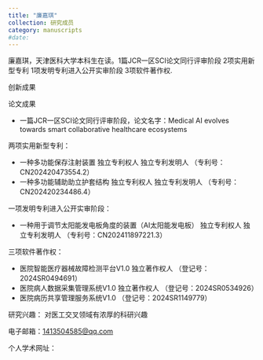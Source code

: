 ```yaml
---
title: "廉嘉琪"
collection: 研究成员
category: manuscripts
#date: 
---
```

廉嘉琪，天津医科大学本科生在读。1篇JCR一区SCI论文同行评审阶段 2项实用新型专利 1项发明专利进入公开实审阶段 3项软件著作权.

创新成果

论文成果
 -  一篇JCR一区SCI论文同行评审阶段，论文名字：Medical AI evolves towards smart collaborative healthcare ecosystems

 两项实用新型专利：
 - 一种多功能保存注射装置 独立专利权人 独立专利发明人 （专利号：CN202420473554.2）
 - 一种多功能辅助助立护套结构 独立专利权人 独立专利发明人 （专利号：CN202420234486.4）

 一项发明专利进入公开实审阶段：
 - 一种用于调节太阳能发电板角度的装置（AI太阳能发电板） 独立专利权人 独立专利发明人 （专利号：CN202411897221.3）

  三项软件著作权：
  - 医院智能医疗器械故障检测平台V1.0 独立著作权人 （登记号：2024SR0494691）
  - 医院病人数据采集管理系统V1.0 独立著作权人 （登记号：2024SR0534926）
  - 医院病历共享管理服务系统V1.0 （登记号：2024SR1149779）

 研究兴趣：
对医工交叉领域有浓厚的科研兴趣

电子邮箱：1413504585@qq.com

个人学术网址：



